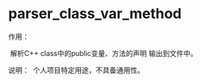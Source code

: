 # parser_class_var_method

作用：

  解析C++ class中的public变量、方法的声明 输出到文件中。
  
  
说明：
  个人项目特定用途，不具备通用性。
  
